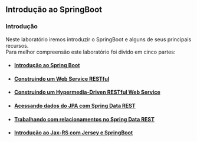 ## Introdução ao SpringBoot

### Introdução

Neste laboratório iremos introduzir o SpringBoot e alguns de seus principais recursos.<br/>
Para melhor compreensão este laboratório foi divido em cinco partes:

- #### [Introdução ao Spring Boot](./Introducao%20SpringBoot/)<br/>
- #### [Construindo um Web Service RESTful](./RESTService/)<br/>
- #### [Construindo um Hypermedia-Driven RESTful Web Service](./HateoasRESTService/)<br/>
- #### [Acessando dados do JPA com Spring Data REST](./AccessingDataREST/)<br/>
- #### [Trabalhando com relacionamentos no Spring Data REST](./DataRestRelationships/)<br/>
- #### [Introdução ao Jax-RS com Jersey e SpringBoot](./JaxRS/)<br/>
